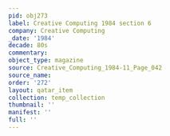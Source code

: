 ```yaml
---
pid: obj273
label: Creative Computing 1984 section 6
company: Creative Computing
_date: '1984'
decade: 80s
commentary: 
object_type: magazine
source: Creative_Computing_1984-11_Page_042
source_name: 
order: '272'
layout: qatar_item
collection: temp_collection
thumbnail: ''
manifest: ''
full: ''
---
```


